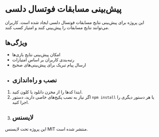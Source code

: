 # پیش‌بینی مسابقات فوتسال دلسی
این پروژه برای پیش‌بینی نتایج مسابقات فوتسال دلسی ایجاد شده است. کاربران می‌توانند نتایج مسابقات را پیش‌بینی کنند و امتیاز کسب کنند.
## ویژگی‌ها
- امکان پیش‌بینی نتایج بازی‌ها
- رتبه‌بندی کاربران بر اساس امتیازات
- ارسال پیام تبریک برای پیش‌بینی‌های صحیح
- ## نصب و راه‌اندازی
1. ابتدا کدها را از مخزن دانلود یا کلون کنید.
2. اگر نیاز به نصب پکیج‌های خاصی دارید، دستور `npm install` یا هر دستور دیگری را اجرا کنید.
3. ## لایسنس
این پروژه تحت لایسنس MIT منتشر شده است.
